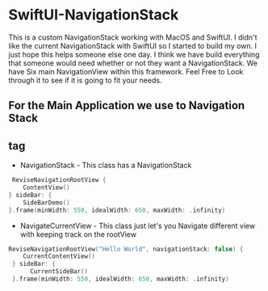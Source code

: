 # SwiftUI-NavigationStack
This is a custom NavigationStack working with MacOS and SwiftUI. I didn't like the current NavigationStack with SwiftUI so I started to build my own. I just hope this helps someone else one day. I think we have build everything that someone would need whether or not they want a NavigationStack. We have Six main NavigationView within this framework. Feel Free to Look through it to see if it is going to fit your needs. 

## For the Main Application we use to Navigation Stack <h2> tag
* NavigationStack - This class has a NavigationStack
```swift
 ReviseNavigationRootView {
    ContentView()
} sideBar: {
    SideBarDemo()
}.frame(minWidth: 550, idealWidth: 650, maxWidth: .infinity)    
```
* NavigateCurrentView - This class just let's you Navigate different view with keeping track on the rootView

```swift 
ReviseNavigationRootView("Hello World", navigationStack: false) {
    CurrentContentView()
 } sideBar: {
      CurrentSideBar()
 }.frame(minWidth: 550, idealWidth: 650, maxWidth: .infinity)
```
